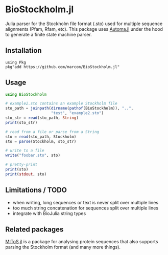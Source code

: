 # BioStockholm.jl

Julia parser for the Stockholm file format (.sto) used for multiple
sequence alignments (Pfam, Rfam, etc).  This package uses
[Automa.jl](https://github.com/BioJulia/Automa.jl) under the hood to
generate a finite state machine parser.


## Installation

```
using Pkg
pkg"add https://github.com/marcom/BioStockholm.jl"
```


## Usage

```julia
using BioStockholm

# example2.sto contains an example Stockholm file
sto_path = joinpath(dirname(pathof(BioStockholm)), "..",
                    "test", "example2.sto")
sto_str = read(sto_path, String)
print(sto_str)

# read from a file or parse from a String
sto = read(sto_path, Stockholm)
sto = parse(Stockholm, sto_str)

# write to a file
write("foobar.sto", sto)

# pretty-print
print(sto)
print(stdout, sto)
```


## Limitations / TODO
- when writing, long sequences or text is never split over multiple lines
- too much string concatenation for sequences split over multiple lines
- integrate with BioJulia string types


## Related packages

[MIToS.jl](https://github.com/diegozea/MIToS.jl) is a package for
analysing protein sequences that also supports parsing the Stockholm
format (and many more things).
